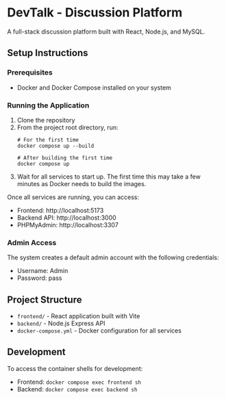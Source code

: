 # DevTalk - Discussion Platform

A full-stack discussion platform built with React, Node.js, and MySQL.

## Setup Instructions

### Prerequisites
- Docker and Docker Compose installed on your system

### Running the Application

1. Clone the repository
2. From the project root directory, run:
   ```
   # For the first time
   docker compose up --build

   # After building the first time 
   docker compose up
   
   ```
3. Wait for all services to start up. The first time this may take a few minutes as Docker needs to build the images.

Once all services are running, you can access:
- Frontend: http://localhost:5173
- Backend API: http://localhost:3000
- PHPMyAdmin: http://localhost:3307

### Admin Access
The system creates a default admin account with the following credentials:
- Username: Admin
- Password: pass

## Project Structure

- `frontend/` - React application built with Vite
- `backend/` - Node.js Express API
- `docker-compose.yml` - Docker configuration for all services

## Development

To access the container shells for development:
- Frontend: `docker compose exec frontend sh`
- Backend: `docker compose exec backend sh` 